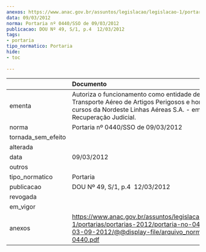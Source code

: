 ```yaml
---
anexos: https://www.anac.gov.br/assuntos/legislacao/legislacao-1/portarias/portarias-2012/portaria-no-0440-sso-de-03-09-2012/@@display-file/arquivo_norma/PA2012-0440.pdf
data: 09/03/2012
norma: Portaria nº 0440/SSO de 09/03/2012
publicacao: DOU Nº 49, S/1, p.4  12/03/2012
tags:
- portaria
tipo_normatico: Portaria
hide: 
- toc 
 
---
```


|                    | Documento                                                                                                                                                                |
|:-------------------|:-------------------------------------------------------------------------------------------------------------------------------------------------------------------------|
| ementa             | Autoriza o funcionamento como entidade de ensino de Transporte Aéreo de Artigos Perigosos e homologa os cursos da Nordeste Linhas Aéreas S.A. - em Recuperação Judicial. |
| norma              | Portaria nº 0440/SSO de 09/03/2012                                                                                                                                       |
| tornada_sem_efeito |                                                                                                                                                                          |
| alterada           |                                                                                                                                                                          |
| data               | 09/03/2012                                                                                                                                                               |
| outros             |                                                                                                                                                                          |
| tipo_normatico     | Portaria                                                                                                                                                                 |
| publicacao         | DOU Nº 49, S/1, p.4  12/03/2012                                                                                                                                          |
| revogada           |                                                                                                                                                                          |
| em_vigor           |                                                                                                                                                                          |
| anexos             | https://www.anac.gov.br/assuntos/legislacao/legislacao-1/portarias/portarias-2012/portaria-no-0440-sso-de-03-09-2012/@@display-file/arquivo_norma/PA2012-0440.pdf        |